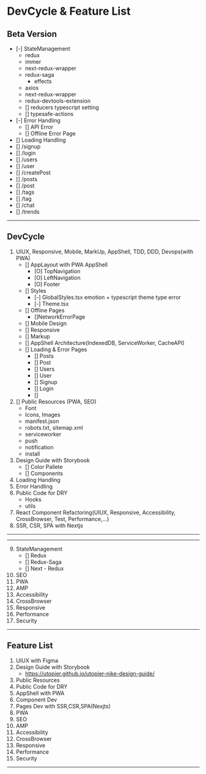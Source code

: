 # DevCycle & Feature List

## Beta Version
- [-] StateManagement
    - redux
    - immer
    - next-redux-wrapper
    - redux-saga
        - effects
    - axios
    - next-redux-wrapper
    - redux-devtools-extension
    - [] reducers typescript setting
    - [] typesafe-actions
- [-] Error Handling
    - [] API Error
    - [] Offline Error Page
- [] Loading Handling
- [] /signup
- [] /login
- [] /users
- [] /user
- [] /createPost
- [] /posts
- [] /post
- [] /tags
- [] /tag
- [] /chat
- [] /trends
---
## DevCycle
1. UIUX, Responsive, Mobile, MarkUp, AppShell, TDD, DDD, Devops(with PWA) 
    - [] AppLayout with PWA AppShell
        - [O] TopNavigation
        - [O] LeftNavigation
        - [O] Footer
    - [] Styles
        - [-] GlobalStyles.tsx
            emotion + typescript theme type error
        - [-] Theme.tsx
    - [] Offline Pages
        - []NetworkErrorPage
    - [] Mobile Design
    - [] Responsive
    - [] Markup
    - [] AppShell Architecture(IndexedDB, ServiceWorker, CacheAPI)
    - [] Loading & Error Pages
        - [] Posts
        - [] Post
        - [] Users
        - [] User
        - [] Signup
        - [] Login
        - [] 
2. [] Public Resources (PWA, SEO)
    - Font
    - Icons, Images
    - manifest.json
    - robots.txt, sitemap.xml
    - serviceworker
    - push
    - notification
    - install
3. Design Guide with Storybook
    - [] Color Pallete
    - [] Components
4. Loading Handling
5. Error Handling
6. Public Code for DRY
    - Hooks
    - utils
7. React Component Refactoring(UIUX, Responsive, Accessibility, CrossBrowser, Test, Performance,...)
8. SSR, CSR, SPA with Nextjs
-------------------------------------------------------------------------------------
-------------------------------------------------------------------------------------
9. StateManagement
    - [] Redux
    - [] Redux-Saga
    - [] Next - Redux
11. SEO
12. PWA
13. AMP
14. Accessibility
15. CrossBrowser
16. Responsive
17. Performance
18. Security
---
## Feature List
1. UIUX with Figma
2. Design Guide with Storybook
    - https://utopier.github.io/utopier-nike-design-guide/
3. Public Resources
4. Public Code for DRY
5. AppShell with PWA
6. Component Dev
7. Pages Dev with SSR,CSR,SPA(Nexjts)
8. PWA
9. SEO
10. AMP
11. Accessibility
12. CrossBrowser
13. Responsive
14. Performance
15. Security
---